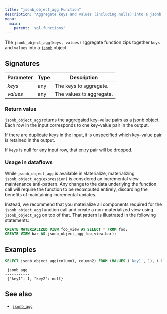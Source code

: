 ```yaml
---
title: "jsonb_object_agg Function"
description: "Aggregate keys and values (including nulls) into a jsonb object"
menu:
  main:
    parent: 'sql-functions'
---
```


The `jsonb_object_agg(keys, values)` aggregate function zips together `keys`
and `values` into a [`jsonb`](/sql/types/jsonb) object.

## Signatures

Parameter | Type | Description
----------|------|------------
_keys_    | any  | The keys to aggregate.
_values_  | any  | The values to aggregate.

### Return value

`jsonb_object_agg` returns the aggregated key–value pairs as a jsonb object.
Each row in the input corresponds to one key–value pair in the output.

If there are duplicate keys in the input, it is unspecified which key–value
pair is retained in the output.

If `keys` is null for any input row, that entry pair will be dropped.

### Usage in dataflows

While `jsonb_object_agg` is available in Materialize, materializing
`jsonb_object_agg(expression)` is considered an incremental view maintenance
anti-pattern. Any change to the data underlying the function call will require
the function to be recomputed entirely, discarding the benefits of maintaining
incremental updates.

Instead, we recommend that you materialize all components required for the
`jsonb_object_agg` function call and create a non-materialized view using
`jsonb_object_agg` on top of that. That pattern is illustrated in the following
statements:

```sql
CREATE MATERIALIZED VIEW foo_view AS SELECT * FROM foo;
CREATE VIEW bar AS jsonb_object_agg(foo_view.bar);
```

## Examples

```sql
SELECT jsonb_object_agg(column1, column2) FROM (VALUES ('key1', 1), ('key2', null))
```
```nofmt
 jsonb_agg
-----------
 {"key1": 1, "key2": null}
```

## See also

* [`jsonb_agg`](/sql/functions/jsonb_agg)
